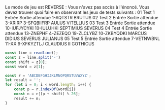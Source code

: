 Le mode de jeu est REVERSE : Vous n'avez pas accès à l'énoncé. Vous devez trouver quoi faire en observant les jeux de tests suivants :
01 Test 1
Entrée
Sortie attendue
1-AQTSTR
BRUTUS
02 Test 2
Entrée
Sortie attendue
3-XRIRP 3-SFQBIIFRP
AULUS VITELLIUS
03 Test 3
Entrée
Sortie attendue
10-IUFJYCYKI 10-IULUHKI
SEPTIMIUS SEVERUS
04 Test 4
Entrée
Sortie attendue
13-ZNEPHF 4-ZEZEQO 19-ZLCLYBZ 10-ZKBYQDKI
MARCUS DIDIUS SEVERUS JULIANUS
05 Test 5
Entrée
Sortie attendue
7-VETNWBNL 11-XX 9-XFKYZTLJ
CLAUDIUS II GOTHICUS

```Javascript
const line = readline();
const z = line.split('-')
const shift = z[0];
const word = z[1];

const r = 'ABCDEFGHIJKLMNOPQRSTUVWXYZ';
let result = '';
for (let i = 0; i < word.length; i++) {
    const p = r.indexOf(word[i])
    const n = r[(p + shift) % 26];
    result += n;
}
```
